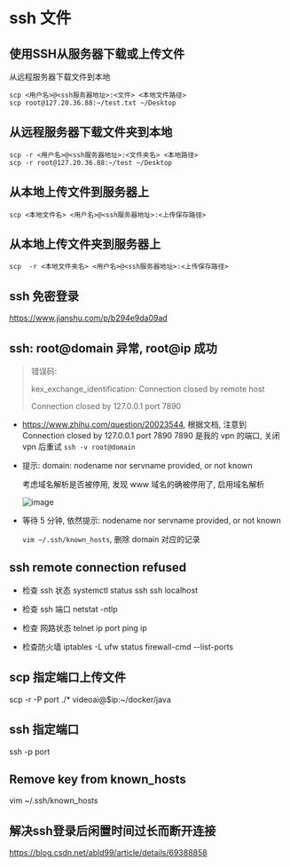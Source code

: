 
# ssh 文件
## 使用SSH从服务器下载或上传文件
从远程服务器下载文件到本地
```
scp <用户名>@<ssh服务器地址>:<文件> <本地文件路径>
scp root@127.20.36.88:~/test.txt ~/Desktop
```

## 从远程服务器下载文件夹到本地
```
scp -r <用户名>@<ssh服务器地址>:<文件夹名> <本地路径>
scp -r root@127.20.36.88:~/test ~/Desktop
```

## 从本地上传文件到服务器上
```
scp <本地文件名> <用户名>@<ssh服务器地址>:<上传保存路径> 
```
## 从本地上传文件夹到服务器上
```
scp  -r <本地文件夹名> <用户名>@<ssh服务器地址>:<上传保存路径> 
```

## ssh 免密登录
https://www.jianshu.com/p/b294e9da09ad

## ssh: root@domain 异常, root@ip 成功
> 错误码: 
>
> kex_exchange_identification: Connection closed by remote host
>
> Connection closed by 127.0.0.1 port 7890 

+  https://www.zhihu.com/question/20023544, 根据文档, 注意到 Connection closed by 127.0.0.1 port 7890 
  7890 是我的 vpn 的端口, 关闭 vpn 后重试  `ssh -v root@domain`

+ 提示: domain: nodename nor servname provided, or not known

  考虑域名解析是否被停用, 发现 www 域名的确被停用了, 启用域名解析

  ![image](https://user-images.githubusercontent.com/37357447/217993033-b3dd34c4-2c91-4a8b-b1f7-f19ceb982ca0.png)

+ 等待 5 分钟, 依然提示: nodename nor servname provided, or not known

  `vim ~/.ssh/known_hosts`, 删除 domain 对应的记录


## ssh remote connection refused
+ 检查 ssh 状态
systemctl status ssh
ssh localhost

+ 检查 ssh 端口
netstat -ntlp

+ 检查 网路状态
telnet ip port
ping ip

+ 检查防火墙
iptables -L 
ufw status
firewall-cmd --list-ports





## scp 指定端口上传文件
scp -r -P port ./* videoai@$ip:~/docker/java

## ssh 指定端口
ssh -p port

## Remove key from known_hosts
vim ~/.ssh/known_hosts

## 解决ssh登录后闲置时间过长而断开连接
https://blog.csdn.net/abld99/article/details/69388858


